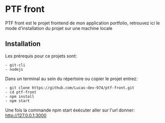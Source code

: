 # PTF front
PTF front est le projet frontend de mon application portfolio, retrouvez ici le mode d'installation du projet sur une machine locale

## Installation 
Les prérequis pour ce projets sont:

    - git-cli
    - nodejs

Dans un terminal au sein du répertoire ou copier le projet entrez:

    - git clone https://github.com/Lucas-dev-974/ptf-front.git
    - cd ptf-front
    - npm install 
    - npm start

Une fois la commande npm start éxécuter aller sur l'url donner: http://127.0.0.1:3000
